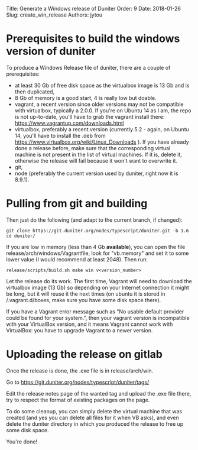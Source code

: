 Title: Generate a Windows release of Duniter
Order: 9
Date: 2018-01-26
Slug: create_win_release
Authors: jytou

# Prerequisites to build the windows version of duniter

To produce a Windows Release file of duniter, there are a couple of prerequisites:

- at least 30 Gb of free disk space as the virtualbox image is 13 Gb and is then duplicated,
- 8 Gb of memory is a good start, 4 is really low but doable.
- vagrant, a recent version since older versions may not be compatible with virtualbox, typically a 2.0.0. If you're on Ubuntu 14 as I am, the repo is not up-to-date, you'll have to grab the vagrant install there: https://www.vagrantup.com/downloads.html
- virtualbox, preferably a recent version (currently 5.2 - again, on Ubuntu 14, you'll have to install the .deb from https://www.virtualbox.org/wiki/Linux_Downloads ). If you have already done a release before, make sure that the corresponding virtual machine is not present in the list of virtual machines. If it is, delete it, otherwise the release will fail because it won't want to overwrite it.
- git,
- node (preferably the current version used by duniter, right now it is 8.9.1).

# Pulling from git and building

Then just do the following (and adapt to the current branch, if changed):

```
git clone https://git.duniter.org/nodes/typescript/duniter.git -b 1.6
cd duniter/
```

If you are low in memory (less than 4 Gb **available**), you can open the file release/arch/windows/Vagrantfile, look for "vb.memory" and set it to some lower value (I would recommend at least 2048).
Then run:

```
release/scripts/build.sh make win v<version_number>
```

Let the release do its work. The first time, Vagrant will need to download the virtualbox image (13 Gb) so depending on your Internet connection it might be long, but it will reuse it the next times (on ubuntu it is stored in <home>/.vagrant.d/boxes, make sure you have some disk space there).

If you have a Vagrant error message such as "No usable default provider could be found for your system.", then your vagrant version is incompatible with your VirtualBox version, and it means Vagrant cannot work with VirtualBox: you have to upgrade Vagrant to a newer version.

# Uploading the release on gitlab

Once the release is done, the .exe file is in release/arch/win.

Go to https://git.duniter.org/nodes/typescript/duniter/tags/

Edit the release notes page of the wanted tag and upload the .exe file there, try to respect the format of existing packages on the page.

To do some cleanup, you can simply delete the virtual machine that was created (and yes you can delete all files for it when VB asks), and even delete the duniter directory in which you produced the release to free up some disk space.

You're done!
